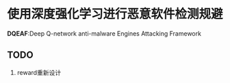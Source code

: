 # 使用深度强化学习进行恶意软件检测规避 

**DQEAF**:Deep Q-network anti-malware Engines Attacking Framework

## TODO
1. reward重新设计